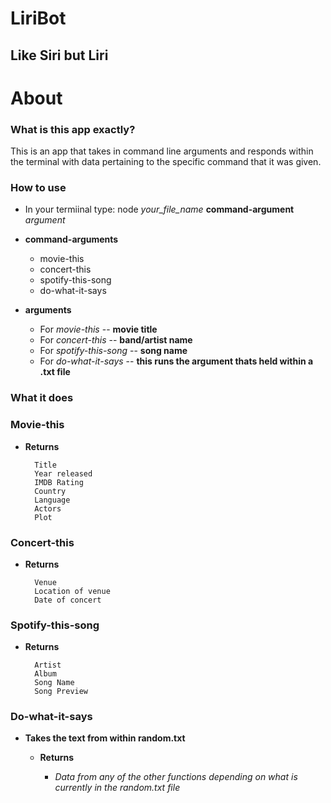 # LiriBot
## Like Siri but Liri 

# About

### What is this app exactly?

This is an app that takes in command line arguments and responds within the terminal with data pertaining to the specific command that it was given.

### How to use 

* In your termiinal type: node  *your_file_name* **command-argument** *argument*

* **command-arguments**
    
    * movie-this
    * concert-this
    * spotify-this-song
    * do-what-it-says

* **arguments**

    * For *movie-this* -- **movie title**
    * For *concert-this* -- **band/artist name**
    * For *spotify-this-song* -- **song name**
    * For *do-what-it-says* -- **this runs the argument thats held within a .txt file**

### What it does

### Movie-this

* **Returns** 

        Title
        Year released
        IMDB Rating
        Country
        Language
        Actors
        Plot

### Concert-this

* **Returns** 

        Venue
        Location of venue
        Date of concert

### Spotify-this-song

* **Returns** 

        Artist
        Album
        Song Name
        Song Preview

### Do-what-it-says

* **Takes the text from within random.txt**
    
    * **Returns**

        * *Data from any of the other functions depending on what is currently in the random.txt file*